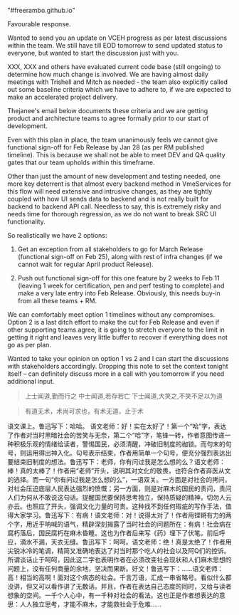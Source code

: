 "#freerambo.github.io" 

Favourable response. 


Wanted to send you an update on VCEH progress as per latest discussions within the team. We still have till EOD tomorrow to send updated status to everyone, but wanted to start the discussion just with you.
 
XXX, XXX and others have evaluated current code base (still ongoing) to determine how much change is involved. We are having almost daily meetings with Trishell and Mitch as needed - the team also explicitly called out some baseline criteria which we have to adhere to, if we are expected to make an accelerated project delivery.
 
Thejanee's email below documents these criteria and we are getting product and architecture teams to agree formally prior to our start of development.
 
Even with this plan in place, the team unanimously feels we cannot give functional sign-off for Feb Release by Jan 28 (as per RM published timeline). This is because we shall not be able to meet DEV and QA quality gates that our team upholds within this timeframe.
 
Other than just the amount of new development and testing needed, one more key deterrent is that almost every backend method in VmeServices for this flow will need extensive and intrusive changes, as they are tightly coupled with how UI sends data to backend and is not really built for backend to backend API call. Needless to say, this is extremely risky and needs time for thorough regression, as we do not want to break SRC UI functionality.
 
 
So realistically we have 2 options:
 
1. Get an exception from all stakeholders to go for March Release (functional sign-off on Feb 25), along with rest of infra changes (if we cannot wait for regular April product Release).
 
2. Push out functional sign-off for this one feature by 2 weeks to Feb 11 (leaving 1 week for certification, pen and perf testing to complete) and make a very late entry into Feb Release. Obviously, this needs buy-in from all these teams + RM.
 
We can comfortably meet option 1 timelines without any compromises. Option 2 is a last ditch effort to make the cut for Feb Release and even if other supporting teams agree, it is going to stretch everyone to the limit in getting it right and leaves very little buffer to recover if everything does not go as per plan.
 
 
Wanted to take your opinion on option 1 vs 2 and I can start the discussions with stakeholders accordingly. Dropping this note to set the context tonight itself – can definitely discuss more in a call with you tomorrow if you need additional input.



> 上士闻道,勤而行之 中士闻道,若存若亡 下士闻道,大笑之,不笑不足以为道

> 有道无术，术尚可求也，有术无道，止于术



语文课上。鲁迅写下：哈哈。
语文老师：好！实在太好了！第一个“哈”字，表达了作者对当时黑暗社会的苦笑与无奈，第二个“哈”字，笔锋一转，作者意图传递一种积极乐观的情绪给读者，警惕国民，必须清醒，冲破旧制度的枷锁。而句末的句号，则运用得出神入化。句号表示结束，作者用简单一个句号，便充分强烈表达出要结束旧制度的想法。鲁迅写下：老师，你有问过我是怎么想的么？语文老师：棒！真的太棒了！作者用“老师”开头，说明其对文化的敬畏，也符合作者弃医从文的选择。而一句“你有问过我是怎么想的么”，一语双关。一方面是对社会的拷问，对社会压迫底层人民表达强烈的愤慨；另一方面，则是对麻木的国民的责问，责问人们为何从不敢说这句话。提醒国民要保持思考独立，保持质疑的精神，切勿人云亦云。也照应了开头，强调文化力量的可贵。这种找不到任何瑕疵的写作手法，值得大家学习。鲁迅写下：有病！语文老师：对！说得太对了！作者用铿锵有力的两个字，用近乎呐喊的语气，精辟深刻揭露了当时社会的问题所在：有病！社会病在腐朽落后，国民腐朽在麻木昏睡。这也为作者后来写《药》埋下了伏笔。前后呼应，滴水不漏，天衣无缝。鲁迅写下：呵呵。语文老师：绝！真是太绝了！作者用尖锐冰冷的笔调，精简又准确地表达了对当时那个吃人的社会以及阿Q们的控诉。所谓谈话止于呵呵，因此这二字也表明作者在必须改变社会现状和人们麻木思想的问题上，没有任何商量的余地，坚决而果断。好文！鲁迅写下：......语文老师：高！相当的高啊！面对这个病态的社会。千言万语，汇成一串省略号。看似什么都没讲，但又可以看作讲了无数话。并且，作者在表达自己态度的同时，又给与读者想象的空间。一千个人心中，有一千种对社会的看法。这也正是作者想表达的意思：人人独立思考，才能不麻木，才能救社会于危难......


